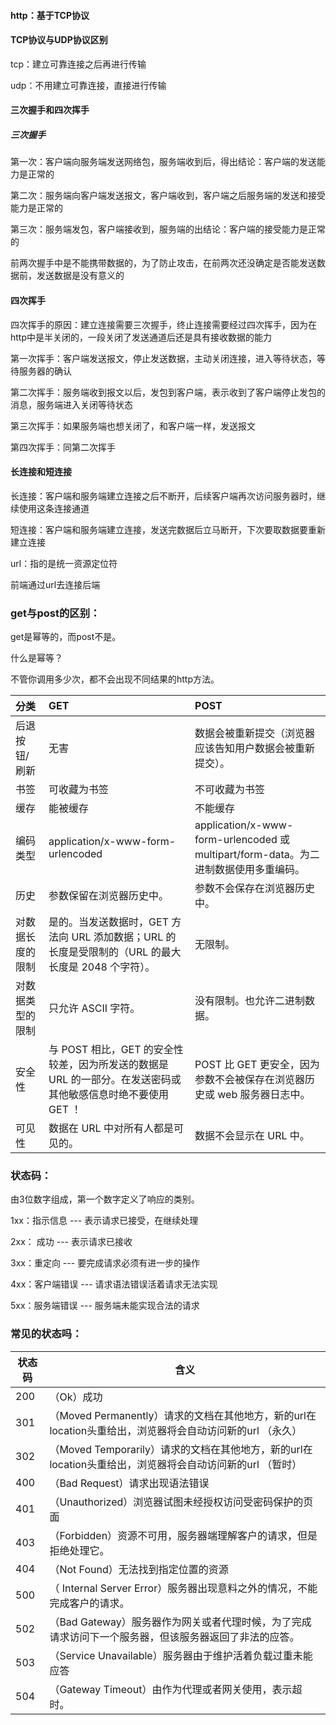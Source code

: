 #### http：基于TCP协议



#### TCP协议与UDP协议区别

tcp：建立可靠连接之后再进行传输

udp：不用建立可靠连接，直接进行传输







#### 三次握手和四次挥手

##### 三次握手

第一次：客户端向服务端发送网络包，服务端收到后，得出结论：客户端的发送能力是正常的

第二次：服务端向客户端发送报文，客户端收到，客户端之后服务端的发送和接受能力是正常的

第三次：服务端发包，客户端接收到，服务端的出结论：客户端的接受能力是正常的



前两次握手中是不能携带数据的，为了防止攻击，在前两次还没确定是否能发送数据前，发送数据是没有意义的



#### 四次挥手

四次挥手的原因：建立连接需要三次握手，终止连接需要经过四次挥手，因为在http中是半关闭的，一段关闭了发送通道后还是具有接收数据的能力



第一次挥手：客户端发送报文，停止发送数据，主动关闭连接，进入等待状态，等待服务器的确认



第二次挥手：服务端收到报文以后，发包到客户端，表示收到了客户端停止发包的消息，服务端进入关闭等待状态



第三次挥手：如果服务端也想关闭了，和客户端一样，发送报文



第四次挥手：同第二次挥手



#### 长连接和短连接

长连接：客户端和服务端建立连接之后不断开，后续客户端再次访问服务器时，继续使用这条连接通道

短连接：客户端和服务端建立连接，发送完数据后立马断开，下次要取数据要重新建立连接





url：指的是统一资源定位符

前端通过url去连接后端



### get与post的区别：

get是幂等的，而post不是。

什么是幂等？

不管你调用多少次，都不会出现不同结果的http方法。

| 分类             | GET                                                          | POST                                                         |
| :--------------- | :----------------------------------------------------------- | :----------------------------------------------------------- |
| 后退按钮/刷新    | 无害                                                         | 数据会被重新提交（浏览器应该告知用户数据会被重新提交）。     |
| 书签             | 可收藏为书签                                                 | 不可收藏为书签                                               |
| 缓存             | 能被缓存                                                     | 不能缓存                                                     |
| 编码类型         | application/x-www-form-urlencoded                            | application/x-www-form-urlencoded 或 multipart/form-data。为二进制数据使用多重编码。 |
| 历史             | 参数保留在浏览器历史中。                                     | 参数不会保存在浏览器历史中。                                 |
| 对数据长度的限制 | 是的。当发送数据时，GET 方法向 URL 添加数据；URL 的长度是受限制的（URL 的最大长度是 2048 个字符）。 | 无限制。                                                     |
| 对数据类型的限制 | 只允许 ASCII 字符。                                          | 没有限制。也允许二进制数据。                                 |
| 安全性           | 与 POST 相比，GET 的安全性较差，因为所发送的数据是 URL 的一部分。在发送密码或其他敏感信息时绝不要使用 GET ！ | POST 比 GET 更安全，因为参数不会被保存在浏览器历史或 web 服务器日志中。 |
| 可见性           | 数据在 URL 中对所有人都是可见的。                            | 数据不会显示在 URL 中。                                      |



### 状态码：

由3位数字组成，第一个数字定义了响应的类别。

1xx：指示信息 --- 表示请求已接受，在继续处理

2xx： 成功 --- 表示请求已接收

3xx：重定向 --- 要完成请求必须有进一步的操作

4xx：客户端错误 --- 请求语法错误活着请求无法实现

5xx：服务端错误 --- 服务端未能实现合法的请求



### 常见的状态吗：

| 状态码 | 含义                                                         |
| ------ | ------------------------------------------------------------ |
| 200    | （Ok）成功                                                   |
| 301    | （Moved Permanently）请求的文档在其他地方，新的url在location头重给出，浏览器将会自动访问新的url （永久） |
| 302    | （Moved Temporarily）请求的文档在其他地方，新的url在location头重给出，浏览器将会自动访问新的url （暂时） |
| 400    | （Bad Request）请求出现语法错误                              |
| 401    | （Unauthorized）浏览器试图未经授权访问受密码保护的页面       |
| 403    | （Forbidden）资源不可用，服务器端理解客户的请求，但是拒绝处理它。 |
| 404    | （Not Found）无法找到指定位置的资源                          |
| 500    | （ Internal Server Error）服务器出现意料之外的情况，不能完成客户的请求。 |
| 502    | （Bad Gateway）服务器作为网关或者代理时候，为了完成请求访问下一个服务器，但该服务器返回了非法的应答。 |
| 503    | （Service Unavailable）服务器由于维护活着负载过重未能应答    |
| 504    | （Gateway Timeout）由作为代理或者网关使用，表示超时。        |

